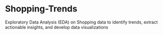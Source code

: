 # Shopping-Trends
Exploratory Data Analysis (EDA) on Shopping data to identify trends, extract actionable insights, and develop data visualizations

